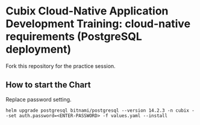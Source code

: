 # Cubix Cloud-Native Application Development Training: cloud-native requirements (PostgreSQL deployment)
Fork this repository for the practice session.

## How to start the Chart

Replace password setting.

```shell
helm upgrade postgresql bitnami/postgresql --version 14.2.3 -n cubix --set auth.password=<ENTER-PASSWORD> -f values.yaml --install
```
